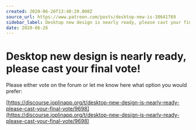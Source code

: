 ```yaml
---
created: 2020-06-26T13:40:29.000Z
source_url: https://www.patreon.com/posts/desktop-new-is-38641769
sidebar_label: Desktop new design is nearly ready, please cast your final vote!
date: 2020-06-26
---
```


# Desktop new design is nearly ready, please cast your final vote!

Please either vote on the forum or let me know here what option you would prefer:

[https://discourse.joplinapp.org/t/desktop-new-design-is-nearly-ready-please-cast-your-final-vote/9698](https://discourse.joplinapp.org/t/desktop-new-design-is-nearly-ready-please-cast-your-final-vote/9698)